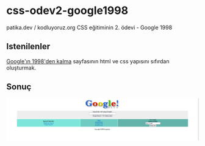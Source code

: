 # css-odev2-google1998
patika.dev / kodluyoruz.org CSS eğitiminin 2. ödevi - Google 1998


## Istenilenler
[Google'ın 1998'den kalma](https://web.archive.org/web/19981202230410if_/http://www.google.com/) sayfasının html ve css yapısını sıfırdan oluşturmak.

## Sonuç
![resim](img/css-odev2.png)
